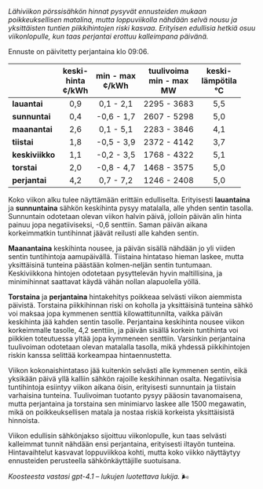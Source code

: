 *Lähiviikon pörssisähkön hinnat pysyvät ennusteiden mukaan poikkeuksellisen matalina, mutta loppuviikolla nähdään selvä nousu ja yksittäisten tuntien piikkihintojen riski kasvaa. Erityisen edullisia hetkiä osuu viikonlopulle, kun taas perjantai erottuu kalleimpana päivänä.*

Ennuste on päivitetty perjantaina klo 09:06.

|               | keski-<br>hinta<br>¢/kWh | min - max<br>¢/kWh | tuulivoima<br>min - max<br>MW | keski-<br>lämpötila<br>°C |
|:-------------|:----------------:|:----------------:|:-------------:|:-------------:|
| **lauantai**  |      0,9         |   0,1 - 2,1      | 2295 - 3683   |     5,5       |
| **sunnuntai** |      0,4         |  -0,6 - 1,7      | 2607 - 5298   |     5,0       |
| **maanantai** |      2,6         |   0,1 - 5,1      | 2283 - 3846   |     4,1       |
| **tiistai**   |      1,8         |  -0,5 - 3,9      | 2372 - 4142   |     3,7       |
| **keskiviikko** |    1,1         |  -0,2 - 3,5      | 1768 - 4322   |     5,1       |
| **torstai**   |      2,0         |  -0,8 - 4,7      | 1468 - 3575   |     5,0       |
| **perjantai** |      4,2         |   0,7 - 7,2      | 1246 - 2408   |     5,0       |

Koko viikon alku tulee näyttämään erittäin edulliselta. Erityisesti **lauantaina** ja **sunnuntaina** sähkön keskihinta pysyy matalalla, alle yhden sentin tasolla. Sunnuntain odotetaan olevan viikon halvin päivä, jolloin päivän alin hinta painuu jopa negatiiviseksi, -0,6 senttiin. Saman päivän aikana korkeimmatkin tuntihinnat jäävät reilusti alle kahden sentin.

**Maanantaina** keskihinta nousee, ja päivän sisällä nähdään jo yli viiden sentin tuntihintoja aamupäivällä. Tiistaina hintataso hieman laskee, mutta yksittäisinä tunteina päästään kolmen-neljän sentin tuntumaan. Keskiviikkona hintojen odotetaan pysyttelevän hyvin maltillisina, ja minimihinnat saattavat käydä vähän nollan alapuolella yöllä.

**Torstaina** ja **perjantaina** hintakehitys poikkeaa selvästi viikon aiemmista päivistä. Torstaina piikkihinnan riski on koholla ja yksittäisinä tunteina sähkö voi maksaa jopa kymmenen senttiä kilowattitunnilta, vaikka päivän keskihinta jää kahden sentin tasolle. Perjantaina keskihinta nousee viikon korkeimmalle tasolle, 4,2 senttiin, ja päivän sisällä korkein tuntihinta voi piikkien toteutuessa yltää jopa kymmeneen senttiin. Varsinkin perjantaina tuulivoiman odotetaan olevan matalalla tasolla, mikä yhdessä piikkihintojen riskin kanssa selittää korkeampaa hintaennustetta.

Viikon kokonaishintataso jää kuitenkin selvästi alle kymmenen sentin, eikä yksikään päivä yllä kalliin sähkön rajoille keskihinnan osalta. Negatiivisia tuntihintoja esiintyy viikon aikana öisin, erityisesti sunnuntain ja tiistain varhaisina tunteina. Tuulivoiman tuotanto pysyy pääosin tavanomaisena, mutta perjantaina ja torstaina sen minimiarvo laskee alle 1500 megawatin, mikä on poikkeuksellisen matala ja nostaa riskiä korkeista yksittäisistä hinnoista.

Viikon edullisin sähkönjakso sijoittuu viikonlopulle, kun taas selvästi kalleimmat tunnit nähdään ensi perjantaina, erityisesti iltayön tunteina. Hintavaihtelut kasvavat loppuviikkoa kohti, mutta koko viikko näyttäytyy ennusteiden perusteella sähkönkäyttäjille suotuisana.

*Koosteesta vastasi gpt-4.1 – lukujen luotettava lukija.* 🌬️
